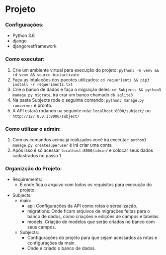 # Projeto

### Configurações:

- Python 3.6 
- django
- djangorestframework

### Como executar:

1. Crie um ambiente virtual para execução do projeto:
`python3 -m venv && cd venv && source bin/activate`
2. Faça as intalações dos pacotes utilizados: `cd requerients && pip3 install -r requeriments.txt`
3. Crie o banco de dados e faça a migração deles: `cd Subjects && python3 manage.py migrate`, irá crar um banco chamado `db.sqlite3`
4. Na pasta Subjects rode o seguinte comando: `python3 manage.py runserver` e pronto.
5. A API estará rodando na seguinte rota: `localhost:8000/subject/` ou `http://127.0.0.1:8000/subject/`

### Como utilizar o admin:
1. Com os comandos acima já realizados você irá executar: `python3 manage.py createsuperuser` é irá criar uma conta
2. Após isso é só acessar `localhost:8000/admin/` e colocar seus dados cadastrados no passo 1

### Organizção do Projeto:

- Requirements: 
  - É onde fica o arquivo com todos os requisitos para execução do projeto.
- Subjects:
    - main: 
        - api: Configurações da API como rotas e serealização.
        - migrations: Onde ficam arquivos de migrações feitas para o banco de dados, como criações e edições de campos e tabelas.
        - models: Criação de modelos que serão criados no banco com seus campos.
    - Subjects:
        - Configurações do projeto para que sejam acessados as rotas e configurações da main.
        - Onde é criado o banco de dados.
